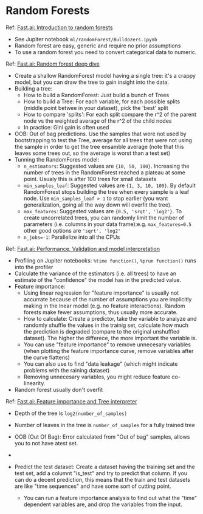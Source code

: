 
# Random Forests

Ref: [Fast.ai: Introduction to random forests](http://course18.fast.ai/lessonsml1/lesson1.html)
- See Jupiter notebook `ml/randomForest/Bulldozers.ipynb`
- Random forest are easy, generic and require no prior assumptions
- To use a random forest you need to convert categorical data to numeric.

Ref: [Fast.ai: Random forest deep dive](http://course18.fast.ai/lessonsml1/lesson2.html)
- Create a shallow RandomForest model having a single tree: it's a crappy model, but you can draw the tree to gain insight into the data.
- Building a tree:
  - How to build a RandomForest: Just build a bunch of Trees
  - How to build a Tree: For each variable, for each possible splits (middle point betwee in your dataset), pick the 'best' split
  - How to compare 'splits': For each split compare the r^2 of the parent node vs the weighted average of the r^2 of the child nodes
  - In practice: Gini gain is often used
- OOB: Out of bag predictions. Use the samples that were not used by bootstrapping to test the Tree, average for all trees that were not using the sample in order to get the tree ensamble average (note that this leaves some trees out, so the average is worst than a test set)
- Tunning the RandomFores model:
	- `n_estimators`: Suggested values are `{10, 50, 100}`. Increasing the number of trees in the RandomForest reached a plateau at some point. Usualy this is after 100 trees for small datasets
	- `min_samples_leaf`: Suggested values are `{1, 3, 10, 100}`. By default RandomForest stops building the tree when every sample is a leaf node. Use `min_samples_leaf > 1` to stop earlier (you want generalization, going all the way down will overfit the tree).
	- `max_features`: Suggested values are `{0.5, 'srqt', 'log2'}`. To create uncorrelated trees, you can randomly limit the number of parameters (i.e. columns in your data frame):e.g. `max_features=0.5` other good options are `'sqrt', 'log2'`
	- `n_jobs=-1`: Parallelize into all the CPUs


Ref: [Fast.ai: Performance, Validation and model interpretation](http://course18.fast.ai/lessonsml1/lesson3.html)
- Profiling on Jupiter notebooks: `%time function()`, `%prun function()` runs into the profiler
- Calculate the variance of the estimators (i.e. all trees) to have an estimate of the "confidence" the model has in the predicted value.
- Feature importance: 
	- Using linear regression for "feature importance" is usually not accurrate because of the number of assumptions you are implicitly making in the lnear model (e.g. no feature interactions). Random forests make fewer assumptions, thus usually more accurate.
	- How to calculate: Create a predictor, take the variable to analyze and randomly shuffle the values in the trainig set, calculate how much the prediction is degraded (compare to the original unshuffled dataset). The higher the differece, the more important the variable is.
	- You can use "feature importance" to remove unnecesary variables (when plotting the feature importance curve, remove variables after the curve flattens)
	- You can also use to find "data leakage" (which might indicate problems with the raining dataset)
	- Removing unnecesary variables, you might reduce feature co-linearity.
- Random forest usually don't overfit

	

Ref: [Fast.ai: Feature importance and Tree interpreter](http://course18.fast.ai/lessonsml1/lesson4.html)
- Depth of the tree is `log2(number_of_samples)`
- Number of leaves in the tree is `number_of_samples` for a fully trained tree
- OOB (Out Of Bag): Error calculated from "Out of bag" samples, allows you to not have  atest set.
- 


- Predict the test dataset: Create a dataset having the training set and the test set, add a columnt "is_test" and try to predict that column. If you can do a decent prediction, this means that the train and test datasets are like "time sequences" and have some sort of cutting point.
	- You can run a feature importance analysis to find out what the "time" dependent variables are, and drop the variables from the input.
	
